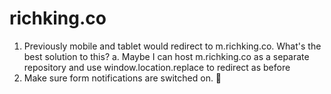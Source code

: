 # richking.co

1. Previously mobile and tablet would redirect to m.richking.co. What's the best solution to this?
  a. Maybe I can host m.richking.co as a separate repository and use window.location.replace to redirect as before
2. Make sure form notifications are switched on. 🙂
